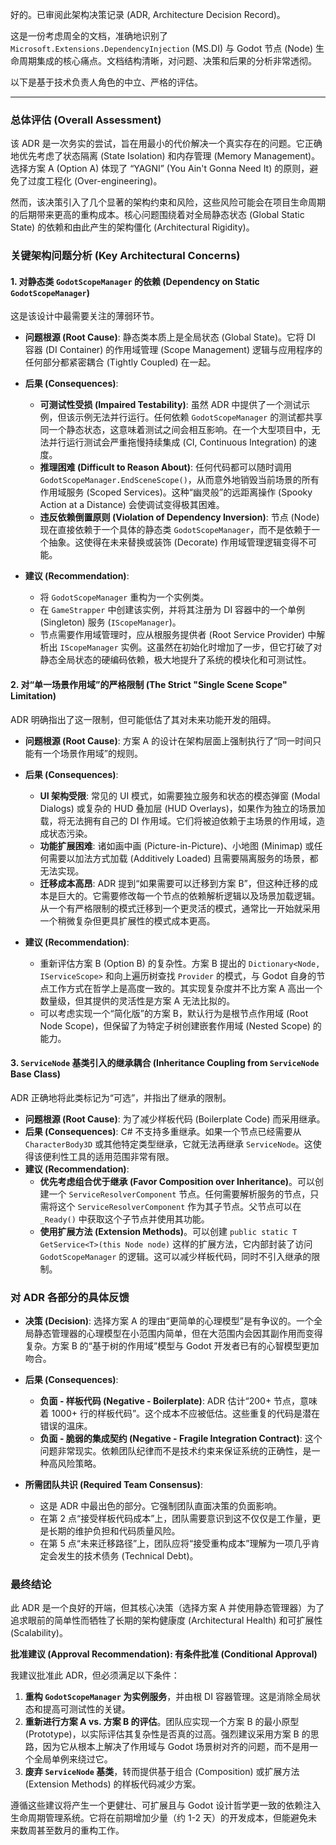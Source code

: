 好的。已审阅此架构决策记录 (ADR, Architecture Decision Record)。

这是一份考虑周全的文档，准确地识别了 `Microsoft.Extensions.DependencyInjection` (MS.DI) 与 Godot 节点 (Node) 生命周期集成的核心痛点。文档结构清晰，对问题、决策和后果的分析非常透彻。

以下是基于技术负责人角色的中立、严格的评估。

---

### **总体评估 (Overall Assessment)**

该 ADR 是一次务实的尝试，旨在用最小的代价解决一个真实存在的问题。它正确地优先考虑了状态隔离 (State Isolation) 和内存管理 (Memory Management)。选择方案 A (Option A) 体现了 “YAGNI” (You Ain't Gonna Need It) 的原则，避免了过度工程化 (Over-engineering)。

然而，该决策引入了几个显著的架构约束和风险，这些风险可能会在项目生命周期的后期带来更高的重构成本。核心问题围绕着对全局静态状态 (Global Static State) 的依赖和由此产生的架构僵化 (Architectural Rigidity)。

### **关键架构问题分析 (Key Architectural Concerns)**

#### **1. 对静态类 `GodotScopeManager` 的依赖 (Dependency on Static `GodotScopeManager`)**

这是该设计中最需要关注的薄弱环节。

*   **问题根源 (Root Cause)**: 静态类本质上是全局状态 (Global State)。它将 DI 容器 (DI Container) 的作用域管理 (Scope Management) 逻辑与应用程序的任何部分都紧密耦合 (Tightly Coupled) 在一起。
*   **后果 (Consequences)**:
    *   **可测试性受损 (Impaired Testability)**: 虽然 ADR 中提供了一个测试示例，但该示例无法并行运行。任何依赖 `GodotScopeManager` 的测试都共享同一个静态状态，这意味着测试之间会相互影响。在一个大型项目中，无法并行运行测试会严重拖慢持续集成 (CI, Continuous Integration) 的速度。
    *   **推理困难 (Difficult to Reason About)**: 任何代码都可以随时调用 `GodotScopeManager.EndSceneScope()`，从而意外地销毁当前场景的所有作用域服务 (Scoped Services)。这种“幽灵般”的远距离操作 (Spooky Action at a Distance) 会使调试变得极其困难。
    *   **违反依赖倒置原则 (Violation of Dependency Inversion)**: 节点 (Node) 现在直接依赖于一个具体的静态类 `GodotScopeManager`，而不是依赖于一个抽象。这使得在未来替换或装饰 (Decorate) 作用域管理逻辑变得不可能。

*   **建议 (Recommendation)**:
    *   将 `GodotScopeManager` 重构为一个实例类。
    *   在 `GameStrapper` 中创建该实例，并将其注册为 DI 容器中的一个单例 (Singleton) 服务 (`IScopeManager`)。
    *   节点需要作用域管理时，应从根服务提供者 (Root Service Provider) 中解析出 `IScopeManager` 实例。这虽然在初始化时增加了一步，但它打破了对静态全局状态的硬编码依赖，极大地提升了系统的模块化和可测试性。

#### **2. 对“单一场景作用域”的严格限制 (The Strict "Single Scene Scope" Limitation)**

ADR 明确指出了这一限制，但可能低估了其对未来功能开发的阻碍。

*   **问题根源 (Root Cause)**: 方案 A 的设计在架构层面上强制执行了“同一时间只能有一个场景作用域”的规则。
*   **后果 (Consequences)**:
    *   **UI 架构受限**: 常见的 UI 模式，如需要独立服务和状态的模态弹窗 (Modal Dialogs) 或复杂的 HUD 叠加层 (HUD Overlays)，如果作为独立的场景加载，将无法拥有自己的 DI 作用域。它们将被迫依赖于主场景的作用域，造成状态污染。
    *   **功能扩展困难**: 诸如画中画 (Picture-in-Picture)、小地图 (Minimap) 或任何需要以加法方式加载 (Additively Loaded) 且需要隔离服务的场景，都无法实现。
    *   **迁移成本高昂**: ADR 提到“如果需要可以迁移到方案 B”，但这种迁移的成本是巨大的。它需要修改每一个节点的依赖解析逻辑以及场景加载逻辑。从一个有严格限制的模式迁移到一个更灵活的模式，通常比一开始就采用一个稍微复杂但更具扩展性的模式成本更高。

*   **建议 (Recommendation)**:
    *   重新评估方案 B (Option B) 的复杂性。方案 B 提出的 `Dictionary<Node, IServiceScope>` 和向上遍历树查找 `Provider` 的模式，与 Godot 自身的节点工作方式在哲学上是高度一致的。其实现复杂度并不比方案 A 高出一个数量级，但其提供的灵活性是方案 A 无法比拟的。
    *   可以考虑实现一个“简化版”的方案 B，默认行为是根节点作用域 (Root Node Scope)，但保留了为特定子树创建嵌套作用域 (Nested Scope) 的能力。

#### **3. `ServiceNode` 基类引入的继承耦合 (Inheritance Coupling from `ServiceNode` Base Class)**

ADR 正确地将此类标记为“可选”，并指出了继承的限制。

*   **问题根源 (Root Cause)**: 为了减少样板代码 (Boilerplate Code) 而采用继承。
*   **后果 (Consequences)**: C# 不支持多重继承。如果一个节点已经需要从 `CharacterBody3D` 或其他特定类型继承，它就无法再继承 `ServiceNode`。这使得该便利性工具的适用范围非常有限。
*   **建议 (Recommendation)**:
    *   **优先考虑组合优于继承 (Favor Composition over Inheritance)**。可以创建一个 `ServiceResolverComponent` 节点。任何需要解析服务的节点，只需将这个 `ServiceResolverComponent` 作为其子节点。父节点可以在 `_Ready()` 中获取这个子节点并使用其功能。
    *   **使用扩展方法 (Extension Methods)**。可以创建 `public static T GetService<T>(this Node node)` 这样的扩展方法，它内部封装了访问 `GodotScopeManager` 的逻辑。这可以减少样板代码，同时不引入继承的限制。

### **对 ADR 各部分的具体反馈**

*   **决策 (Decision)**: 选择方案 A 的理由“更简单的心理模型”是有争议的。一个全局静态管理器的心理模型在小范围内简单，但在大范围内会因其副作用而变得复杂。方案 B 的“基于树的作用域”模型与 Godot 开发者已有的心智模型更加吻合。

*   **后果 (Consequences)**:
    *   **负面 - 样板代码 (Negative - Boilerplate)**: ADR 估计“200+ 节点，意味着 1000+ 行的样板代码”。这个成本不应被低估。这些重复的代码是潜在错误的温床。
    *   **负面 - 脆弱的集成契约 (Negative - Fragile Integration Contract)**: 这个问题非常现实。依赖团队纪律而不是技术约束来保证系统的正确性，是一种高风险策略。

*   **所需团队共识 (Required Team Consensus)**:
    *   这是 ADR 中最出色的部分。它强制团队直面决策的负面影响。
    *   在第 2 点“接受样板代码成本”上，团队需要意识到这不仅仅是工作量，更是长期的维护负担和代码质量风险。
    *   在第 5 点“未来迁移路径”上，团队应将“接受重构成本”理解为一项几乎肯定会发生的技术债务 (Technical Debt)。

### **最终结论**

此 ADR 是一个良好的开端，但其核心决策（选择方案 A 并使用静态管理器）为了追求眼前的简单性而牺牲了长期的架构健康度 (Architectural Health) 和可扩展性 (Scalability)。

**批准建议 (Approval Recommendation): 有条件批准 (Conditional Approval)**

我建议批准此 ADR，但必须满足以下条件：

1.  **重构 `GodotScopeManager` 为实例服务**，并由根 DI 容器管理。这是消除全局状态和提高可测试性的关键。
2.  **重新进行方案 A vs. 方案 B 的评估**。团队应实现一个方案 B 的最小原型 (Prototype)，以实际评估其复杂性是否真的过高。强烈建议采用方案 B 的思路，因为它从根本上解决了作用域与 Godot 场景树对齐的问题，而不是用一个全局单例来绕过它。
3.  **废弃 `ServiceNode` 基类**，转而提供基于组合 (Composition) 或扩展方法 (Extension Methods) 的样板代码减少方案。

遵循这些建议将产生一个更健壮、可扩展且与 Godot 设计哲学更一致的依赖注入生命周期管理系统。它将在前期增加少量（约 1-2 天）的开发成本，但能避免未来数周甚至数月的重构工作。
